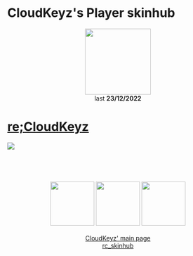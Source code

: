 # CloudKeyz's Player skinhub
<p align="center">
<a href="https://osu.ppy.sh/users/15194624">
  <img src="https://a.ppy.sh/15194624"  
       width="150"
       height="150"></a>
<br>
last <b>23/12/2022</b>
</p>

# [re;CloudKeyz](https://drive.google.com/file/d/1W57xXd6mznnPNK2ZTwHFRhyPCeY0UkH-/view?usp=share_link)
[![](https://i.imgur.com/banlMJK.jpeg)](https://drive.google.com/file/d/1W57xXd6mznnPNK2ZTwHFRhyPCeY0UkH-/view?usp=share_link)

#
<p align="center">
  <br></br>
  <a href="https://www.twitch.tv/darrius_washere">
  <img src="https://i.imgur.com/HM030lk.png" 
       width="100" 
       height="100"></a>
  <a href="https://www.youtube.com/channel/UCl8JiJnx0V17T1Je6Ge73Iw">
  <img src="https://i.imgur.com/YWbDUUy.png"  
       width="100" 
       height="100"></a>
  <a href="https://twitter.com/CloudyKeyz">
  <img src="https://i.imgur.com/PUQ5uWf.png" 
       width="100" 
       height="100"></a>
  <br></br>
  <a href="cloudkeyzMain.md">CloudKeyz' main page</a><br>
  <a href="https://github.com/ryancranie/skinhub">rc_skinhub</a>
 </p>



